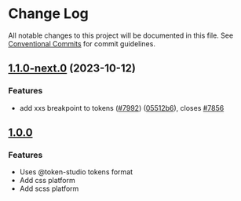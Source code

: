 # Change Log

All notable changes to this project will be documented in this file.
See [Conventional Commits](https://conventionalcommits.org) for commit guidelines.

## [1.1.0-next.0](https://github.com/Esri/calcite-design-system/compare/@esri/calcite-design-tokens@1.0.0...@esri/calcite-design-tokens@1.1.0-next.0) (2023-10-12)

### Features

- add xxs breakpoint to tokens ([#7992](https://github.com/Esri/calcite-design-system/issues/7992)) ([05512b6](https://github.com/Esri/calcite-design-system/commit/05512b6e5b58d4391972dfc9bbf559503301a025)), closes [#7856](https://github.com/Esri/calcite-design-system/issues/7856)

## [1.0.0](2023-05-11)

### Features

- Uses @token-studio tokens format
- Add css platform
- Add scss platform
